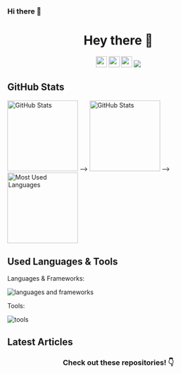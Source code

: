 ### Hi there 👋

<h1 align="center">Hey there 👋</h1>
<p align="center">
  <a href="https://pabloaugusto.com"><img height="25" src="https://img.shields.io/badge/Website-2B4783?style=for-the-badge&logo=google-chrome&logoColor=white"></a>
  <a href="https://stackoverflow.com/users/11783640/pablo-augusto"><img height="25" src="https://img.shields.io/badge/-Stack_Overflow-F58025?style=for-the-badge&logo=stackoverflow&logoColor=white"></a>
  <a href="mailto:pablo@pabloaugusto.com" target="_blank"><img height="25" src="https://img.shields.io/badge/gmail-c14438?&style=for-the-badge&logo=gmail&logoColor=white"></a>
  <img src="https://komarev.com/ghpvc/?username=pabloaugusto&color=658447&style=for-the-badge">
</p>

## GitHub Stats

<p float="left">
 <!--> <img height="160em" alt="GitHub Stats" src=" https://github-readme-stats.vercel.app/api?username=pabloaugusto&theme=merko&show_icons=true" /> -->
<img height="160em" alt="GitHub Stats" src="https://github-readme-stats-git-masterrstaa-rickstaa.vercel.app/api?username=pabloaugusto&bg_color=0d1117&title_color=a9dc76&text_color=fdfdfd&icon_color=a9dc76&show_icons=true&hide_border=true&&count_private=true&include_all_commits=true&hide=prs" /> -->
  &nbsp;&nbsp;&nbsp;
 <!-- <img height="160em" alt="Most Used Languages" src="https://github-readme-stats-git-masterrstaa-rickstaa.vercel.app/api/top-langs/?username=pabloaugusto&bg_color=0d1117&title_color=a9dc76&text_color=fdfdfd&show_icons=true&hide_border=true&layout=compact" /> -->
  <img height="160em" alt="Most Used Languages" src="https://github-readme-stats.vercel.app/api/top-langs/?username=pabloaugusto&theme=merko&langs_count=8&layout=compact" />
</p>

## Used Languages & Tools

Languages & Frameworks:

![languages and frameworks](https://skillicons.dev/icons?i=html5,css,js,php,py,sql,bash,powershell,md,ts)

Tools:

![tools](https://skillicons.dev/icons?i=vscode,figma,git,github,githubactions,docker,stackoverflow,vercel,devto,cloudflare,mysql,nginx,postmanlinux,au,ai,ps,pr,discord,instagram,linkedin)

## Latest Articles

<!-- BLOG-POST-LIST:START -->

<!-- BLOG-POST-LIST:END -->

<h3 align="center">Check out these repositories! 👇</h3>
